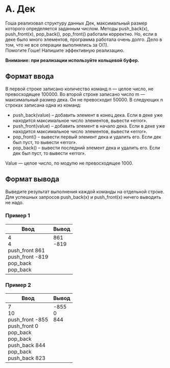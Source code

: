 # A. Дек

Гоша реализовал структуру данных Дек, максимальный размер которого определяется заданным числом. Методы push_back(x), push_front(x), pop_back(), pop_front() работали корректно. Но, если в деке было много элементов, программа работала очень долго. Дело в том, что не все операции выполнялись за O(1).<br>
Помогите Гоше! Напишите эффективную реализацию.

**Внимание: при реализации используйте кольцевой буфер.**

## Формат ввода

В первой строке записано количество команд n — целое число, не превосходящее 100000.
Во второй строке записано число m — максимальный размер дека. Он не превосходит 50000.
В следующих n строках записана одна из команд:

-   push_back(value) – добавить элемент в конец дека. Если в деке уже находится максимальное число элементов, вывести «error».
-   push_front(value) – добавить элемент в начало дека. Если в деке уже находится максимальное число элементов, вывести «error».
-   pop_front() – вывести первый элемент дека и удалить его. Если дек был пуст, то вывести «error».
-   pop_back() – вывести последний элемент дека и удалить его. Если дек был пуст, то вывести «error».

Value — целое число, по модулю не превосходящее 1000.

## Формат вывода

Выведите результат выполнения каждой команды на отдельной строке.
Для успешных запросов push_back(x) и push_front(x) ничего выводить не надо.

### Пример 1

<table>
  <thead>
     <tr>
        <th>Ввод</th>
        <th>Вывод</th>
     </tr>
  </thead>
  <tbody>
     <tr>
        <td>
            4<br>
            4<br>
            push_front 861<br>
            push_front -819<br>
            pop_back<br>
            pop_back<br>
        </td>
        <td>
            861<br>
            -819<br>
            <br>
            <br>
            <br>
            <br>
        </td>
     </tr>
  </tbody>
</table>

### Пример 2

<table>
  <thead>
     <tr>
        <th>Ввод</th>
        <th>Вывод</th>
     </tr>
  </thead>
  <tbody>
     <tr>
        <td>
            7<br>
            10<br>
            push_front -855<br>
            push_front 0<br>
            pop_back<br>
            pop_back<br>
            push_back 844<br>
            pop_back<br>
            push_back 823<br>
        </td>
        <td>
           -855<br>
            0<br>
            844<br>
            <br>
            <br>
            <br>
            <br>
            <br>
            <br>
        </td>
     </tr>
  </tbody>
</table>

